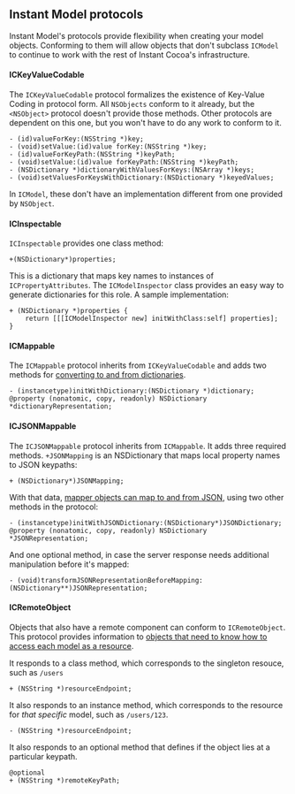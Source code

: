 ## Instant Model protocols

Instant Model's protocols provide flexibility when creating your model objects. Conforming to them will allow objects that don't subclass `ICModel` to continue to work with the rest of Instant Cocoa's infrastructure.

#### ICKeyValueCodable

The `ICKeyValueCodable` protocol formalizes the existence of Key-Value Coding in protocol form. All `NSObjects` conform to it already, but the `<NSObject>` protocol doesn't provide those methods. Other protocols are dependent on this one, but you won't have to do any work to conform to it.

	- (id)valueForKey:(NSString *)key;
	- (void)setValue:(id)value forKey:(NSString *)key;
	- (id)valueForKeyPath:(NSString *)keyPath;
	- (void)setValue:(id)value forKeyPath:(NSString *)keyPath;
	- (NSDictionary *)dictionaryWithValuesForKeys:(NSArray *)keys;
	- (void)setValuesForKeysWithDictionary:(NSDictionary *)keyedValues;

In `ICModel`, these don't have an implementation different from one provided by `NSObject`.

#### ICInspectable

`ICInspectable` provides one class method:

	+(NSDictionary*)properties;

This is a dictionary that maps key names to instances of `ICPropertyAttributes`. The `ICModelInspector` class provides an easy way to generate dictionaries for this role. A sample implementation:

	+ (NSDictionary *)properties {
	    return [[[ICModelInspector new] initWithClass:self] properties];
	}

#### ICMappable

The `ICMappable` protocol inherits from `ICKeyValueCodable` and adds two methods for [converting to and from dictionaries](instant-model/mapping).

	- (instancetype)initWithDictionary:(NSDictionary *)dictionary;
	@property (nonatomic, copy, readonly) NSDictionary *dictionaryRepresentation;

#### ICJSONMappable

The `ICJSONMappable` protocol inherits from `ICMappable`. It adds three required methods. `+JSONMapping` is an NSDictionary that maps local property names to JSON keypaths:

	+ (NSDictionary*)JSONMapping;

With that data, [mapper objects can map to and from JSON](instant-model/mapping), using two other methods in the protocol:

	- (instancetype)initWithJSONDictionary:(NSDictionary*)JSONDictionary;
	@property (nonatomic, copy, readonly) NSDictionary *JSONRepresentation;

And one optional method, in case the server response needs additional manipulation before it's mapped:

	- (void)transformJSONRepresentationBeforeMapping:(NSDictionary**)JSONRepresentation;

#### ICRemoteObject

Objects that also have a remote component can conform to `ICRemoteObject`. This protocol provides information to [objects that need to know how to access each model as a resource](instant-model/resource-gateway).

It responds to a class method, which corresponds to the singleton resouce, such as `/users`

	+ (NSString *)resourceEndpoint;

It also responds to an instance method, which corresponds to the resource for *that specific* model, such as `/users/123`.

	- (NSString *)resourceEndpoint;

It also responds to an optional method that defines if the object lies at a particular keypath.

	@optional
	+ (NSString *)remoteKeyPath;


